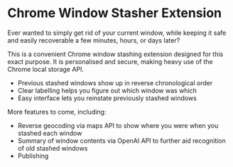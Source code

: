 # Chrome Window Stasher Extension

Ever wanted to simply get rid of your current window, while keeping it safe and easily recoverable a few minutes, hours, or days later?

This is a convenient Chrome window stashing extension designed for this exact purpose. It is personalised and secure, making heavy use of the Chrome local storage API.

- Previous stashed windows show up in reverse chronological order
- Clear labelling helps you figure out which window was which
- Easy interface lets you reinstate previously stashed windows

More features to come, including:

- Reverse geocoding via maps API to show where you were when you stashed each window
- Summary of window contents via OpenAI API to further aid recognition of old stashed windows
- Publishing